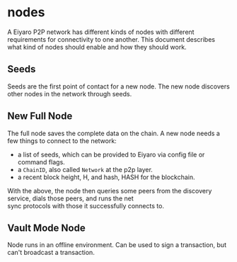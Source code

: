 # nodes

A Eiyaro P2P network has different kinds of nodes with different requirements for connectivity to one another.
This document describes what kind of nodes should enable and how they should work.

## Seeds

Seeds are the first point of contact for a new node.
The new node discovers other nodes in the network through seeds.

## New Full Node

The full node saves the complete data on the chain.
A new node needs a few things to connect to the network:
- a list of seeds, which can be provided to Eiyaro via config file or command flags.
- a `ChainID`, also called `Network` at the p2p layer.
- a recent block height, H, and hash, HASH for the blockchain.

With the above, the node then queries some peers from the discovery service, dials those peers, and runs the net    
 sync protocols with those it successfully connects to.

## Vault Mode Node

Node runs in an offline environment. Can be used to sign a transaction, but can't broadcast a transaction.
